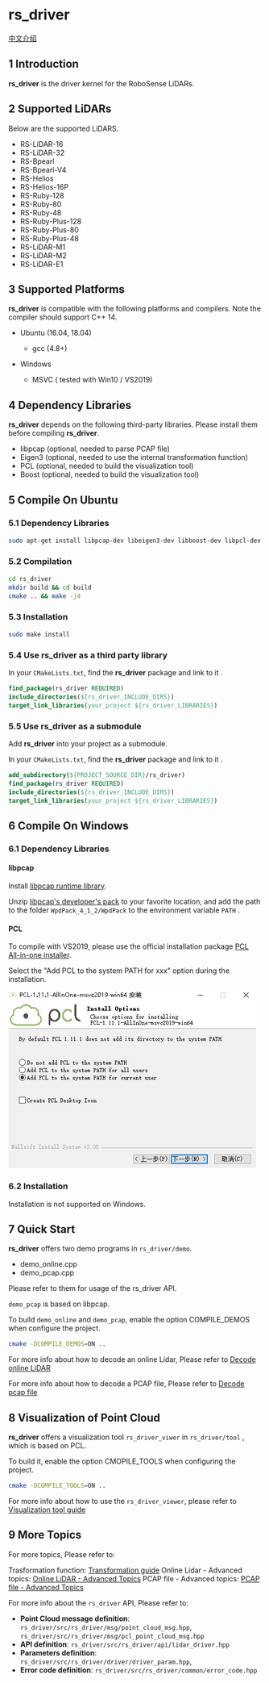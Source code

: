 # **rs_driver**  

[中文介绍](README_CN.md) 

## 1 Introduction

**rs_driver** is the driver kernel for the RoboSense LiDARs.

## 2 Supported LiDARs

Below are the supported LiDARS.

- RS-LiDAR-16
- RS-LiDAR-32
- RS-Bpearl
- RS-Bpearl-V4
- RS-Helios
- RS-Helios-16P
- RS-Ruby-128
- RS-Ruby-80
- RS-Ruby-48
- RS-Ruby-Plus-128
- RS-Ruby-Plus-80
- RS-Ruby-Plus-48
- RS-LiDAR-M1
- RS-LiDAR-M2
- RS-LiDAR-E1

## 3 Supported Platforms

**rs_driver** is compatible with the following platforms and compilers. Note the compiler should support C++ 14.

- Ubuntu (16.04, 18.04)
  - gcc (4.8+)

- Windows
  - MSVC ( tested with Win10 / VS2019)

## 4 Dependency Libraries

**rs_driver** depends on the following third-party libraries. Please install them before compiling **rs_driver**.

- libpcap (optional, needed to parse PCAP file)
- Eigen3 (optional, needed to use the internal transformation function)
- PCL (optional, needed to build the visualization tool)
- Boost (optional, needed to build the visualization tool)

## 5 Compile On Ubuntu

### 5.1 Dependency Libraries

```sh
sudo apt-get install libpcap-dev libeigen3-dev libboost-dev libpcl-dev
```

### 5.2 Compilation

```bash
cd rs_driver
mkdir build && cd build
cmake .. && make -j4
```

### 5.3 Installation

```bash
sudo make install
```

### 5.4 Use rs_driver as a third party library

In your ```CMakeLists.txt```, find the **rs_driver** package and link to it .

```cmake
find_package(rs_driver REQUIRED)
include_directories(${rs_driver_INCLUDE_DIRS})
target_link_libraries(your_project ${rs_driver_LIBRARIES})
```

### 5.5 Use rs_driver as a submodule

Add **rs_driver** into your project as a submodule. 

In your ```CMakeLists.txt```, find the **rs_driver** package and link to it .

```cmake
add_subdirectory(${PROJECT_SOURCE_DIR}/rs_driver)
find_package(rs_driver REQUIRED)
include_directories(${rs_driver_INCLUDE_DIRS})
target_link_libraries(your_project ${rs_driver_LIBRARIES})
```

## 6 Compile On Windows

### 6.1 Dependency Libraries

#### libpcap

Install [libpcap runtime library](https://www.winpcap.org/install/bin/WinPcap_4_1_3.exe).

Unzip [libpcap's developer's pack](https://www.winpcap.org/install/bin/WpdPack_4_1_2.zip) to your favorite location, and add the path to the folder ```WpdPack_4_1_2/WpdPack``` to the environment variable ```PATH``` . 

#### PCL

To compile with VS2019, please use the official installation package [PCL All-in-one installer](https://github.com/PointCloudLibrary/pcl/releases).

Select the "Add PCL to the system PATH for xxx" option during the installation.

![](./img/01_install_pcl.png)

### 6.2 Installation

Installation is not supported on Windows.

## 7 Quick Start

**rs_driver** offers two demo programs in ```rs_driver/demo```.

- demo_online.cpp
- demo_pcap.cpp

Please refer to them for usage of the rs_driver API. 

`demo_pcap` is based on libpcap.

To build `demo_online` and `demo_pcap`, enable the option COMPILE_DEMOS when configure the project.

```bash
cmake -DCOMPILE_DEMOS=ON ..
```

For more info about how to decode an online Lidar, Please refer to [Decode online LiDAR](doc/howto/how_to_decode_online_lidar.md)

For more info about how to decode a PCAP file, Please refer to [Decode pcap file](doc/howto/how_to_decode_pcap_file.md)

## 8 Visualization of Point Cloud

**rs_driver** offers a visualization tool `rs_driver_viwer` in ```rs_driver/tool``` , which is based on PCL.

To build it, enable the option CMOPILE_TOOLS when configuring the project.

```bash
cmake -DCOMPILE_TOOLS=ON ..
```

For more info about how to use the `rs_driver_viewer`, please refer to [Visualization tool guide](doc/howto/how_to_use_rs_driver_viewer.md) 

## 9 More Topics

For more topics, Please refer to:

Trasformation function: [Transformation guide](doc/howto/how_to_transform_pointcloud.md) 
Online Lidar -  Advanced topics: [Online LiDAR - Advanced Topics](doc/howto/online_lidar_advanced_topics.md) 
PCAP file - Advanced topics: [PCAP file - Advanced Topics](doc/howto/online_lidar_advanced_topics.md) 

For more info about the `rs_driver` API, Please refer to:
- **Point Cloud message definition**: ```rs_driver/src/rs_driver/msg/point_cloud_msg.hpp```, ```rs_driver/src/rs_driver/msg/pcl_point_cloud_msg.hpp```
- **API definition**: ```rs_driver/src/rs_driver/api/lidar_driver.hpp```
- **Parameters definition**: ```rs_driver/src/rs_driver/driver/driver_param.hpp```, 
- **Error code definition**: ```rs_driver/src/rs_driver/common/error_code.hpp```

